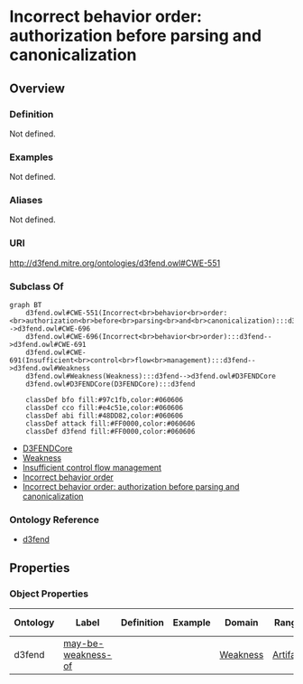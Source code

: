 # Incorrect behavior order: authorization before parsing and canonicalization

## Overview

### Definition
Not defined.

### Examples
Not defined.

### Aliases
Not defined.

### URI
http://d3fend.mitre.org/ontologies/d3fend.owl#CWE-551

### Subclass Of
```mermaid
graph BT
    d3fend.owl#CWE-551(Incorrect<br>behavior<br>order:<br>authorization<br>before<br>parsing<br>and<br>canonicalization):::d3fend-->d3fend.owl#CWE-696
    d3fend.owl#CWE-696(Incorrect<br>behavior<br>order):::d3fend-->d3fend.owl#CWE-691
    d3fend.owl#CWE-691(Insufficient<br>control<br>flow<br>management):::d3fend-->d3fend.owl#Weakness
    d3fend.owl#Weakness(Weakness):::d3fend-->d3fend.owl#D3FENDCore
    d3fend.owl#D3FENDCore(D3FENDCore):::d3fend
    
    classDef bfo fill:#97c1fb,color:#060606
    classDef cco fill:#e4c51e,color:#060606
    classDef abi fill:#48DD82,color:#060606
    classDef attack fill:#FF0000,color:#060606
    classDef d3fend fill:#FF0000,color:#060606
```

- [D3FENDCore](/docs/ontology/reference/model/D3FENDCore/D3FENDCore.md)
- [Weakness](/docs/ontology/reference/model/D3FENDCore/Weakness/Weakness.md)
- [Insufficient control flow management](/docs/ontology/reference/model/D3FENDCore/Weakness/Insufficient%20control%20flow%20management/Insufficient%20control%20flow%20management.md)
- [Incorrect behavior order](/docs/ontology/reference/model/D3FENDCore/Weakness/Insufficient%20control%20flow%20management/Incorrect%20behavior%20order/Incorrect%20behavior%20order.md)
- [Incorrect behavior order: authorization before parsing and canonicalization](/docs/ontology/reference/model/D3FENDCore/Weakness/Insufficient%20control%20flow%20management/Incorrect%20behavior%20order/Incorrect%20behavior%20order%3A%20authorization%20before%20parsing%20and%20canonicalization/Incorrect%20behavior%20order%3A%20authorization%20before%20parsing%20and%20canonicalization.md)


### Ontology Reference
- [d3fend](http://d3fend.mitre.org/ontologies/d3fend.owl#)

## Properties
### Object Properties
| Ontology | Label | Definition | Example | Domain | Range | Inverse Of |
|----------|-------|------------|---------|--------|-------|------------|
| d3fend | [may-be-weakness-of](http://d3fend.mitre.org/ontologies/d3fend.owl#may-be-weakness-of) |  |  | [Weakness](/docs/ontology/reference/model/D3FENDCore/Weakness/Weakness.md) | [Artifact](/docs/ontology/reference/model/D3FENDCore/Artifact/Artifact.md) | [may-have-weakness](http://d3fend.mitre.org/ontologies/d3fend.owl#may-have-weakness) |

